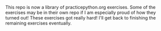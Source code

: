 This repo is now a library of practicepython.org exercises.
Some of the exercises may be in their own repo if I am especially proud of how they turned out!
These exercises got really hard! I'll get back to finishing the remaining exercises eventually.
